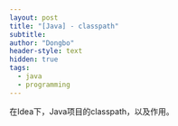```yaml
---
layout: post
title: "[Java] - classpath"
subtitle: 
author: "Dongbo"
header-style: text
hidden: true
tags:
  - java
  - programming
---
```


在Idea下，Java项目的classpath，以及作用。  

